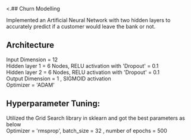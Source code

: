 <.## Churn Modelling

Implemented an Artificial Neural Network with two hidden layers to accurately predict if a customer would leave the bank or not.

## Architecture
Input Dimension = 12</br>
Hidden layer 1 = 6 Nodes, RELU activation with 'Dropout' = 0.1</br>
Hidden layer 2 = 6 Nodes, RELU activation with 'Dropout' = 0.1</br>
Output Dimension = 1 , SIGMOID activation</br>
Optimizer = 'ADAM'</br>

## Hyperparameter Tuning:
Utilized the Grid Search library in sklearn and got the best parameters as below</br>
Optimizer = 'rmsprop', batch_size = 32 , number of epochs = 500
